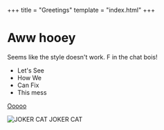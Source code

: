 +++
title = "Greetings"
template = "index.html"
+++

# Aww hooey
Seems like the style doesn't work. F in the chat bois!

- Let's See
- How We
- Can Fix
- This mess

[Ooooo](https://acm.umn.edu)

![JOKER CAT JOKER CAT](/images/jokercat.jpg)